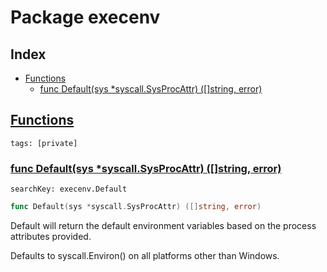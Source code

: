 # Package execenv

## Index

* [Functions](#func)
    * [func Default(sys *syscall.SysProcAttr) ([]string, error)](#Default)


## <a id="func" href="#func">Functions</a>

```
tags: [private]
```

### <a id="Default" href="#Default">func Default(sys *syscall.SysProcAttr) ([]string, error)</a>

```
searchKey: execenv.Default
```

```Go
func Default(sys *syscall.SysProcAttr) ([]string, error)
```

Default will return the default environment variables based on the process attributes provided. 

Defaults to syscall.Environ() on all platforms other than Windows. 

